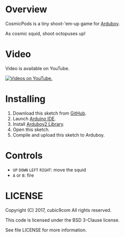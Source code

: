# Overview

CosmicPods is a tiny shoot-'em-up game for [Arduboy](https://arduboy.com/).

As cosmic squid, shoot octopuses up!

# Video

Video is available on YouTube.

[![Videos on YouTube.](http://img.youtube.com/vi/m5ltvk4R29c/0.jpg)](http://www.youtube.com/watch?v=m5ltvk4R29c)

# Installing

1. Download this sketch from [GitHub](https://github.com/cubic9com/CosmicPods/).
1. Launch [Arduino IDE](https://www.arduino.cc/).
1. Install [Arduboy2 Library](https://github.com/MLXXXp/Arduboy2).
1. Open this sketch.
1. Compile and upload this sketch to Arduboy.

# Controls

- `UP` `DOWN` `LEFT` `RIGHT`: move the squid
- `A` or `B`: fire

# LICENSE

Copyright (C) 2017, cubic9com All rights reserved.

This code is licensed under the BSD 3-Clause license.

See file LICENSE for more information.
